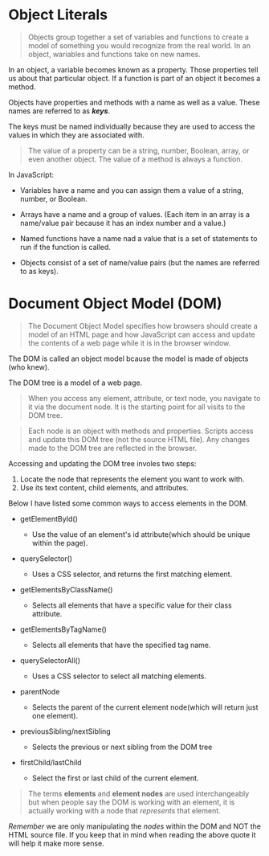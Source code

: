 # Object Literals

> Objects group together a set of variables and functions to create a model of something you would recognize from the real world. In an object, wariables and functions take on new names.

In an object, a variable becomes known as a property. Those properties tell us about that particular object. If a function is part of an object it becomes a method.

Objects have properties and methods with a name as well as a value. These names are referred to as **_keys_**.

The keys must be named individually because they are used to access the values in which they are associated with.

> The value of a property can be a string, number, Boolean, array, or even another object. The value of a method is always a function.

In JavaScript:

- Variables have a name and you can assign them a value of a string, number, or Boolean.

- Arrays have a name and a group of values. (Each item in an array is a name/value pair because it has an index number and a value.)

- Named functions have a name nad a value that is a set of statements to run if the function is called.

- Objects consist of a set of name/value pairs (but the names are referred to as keys).

# Document Object Model (DOM)

> The Document Object Model specifies how browsers should create a model of an HTML page and how JavaScript can access and update the contents of a web page while it is in the browser window.

The DOM is called an object model bcause the model is made of objects (who knew).

The DOM tree is a model of a web page.

> When you access any element, attribute, or text node, you navigate to it via the document node. It is the starting point for all visits to the DOM tree.

> Each node is an object with methods and properties. Scripts access and update this DOM tree (not the source HTML file). Any changes made to the DOM tree are reflected in the browser.

Accessing and updating the DOM tree involes two steps:

1. Locate the node that represents the element you want to work with.
2. Use its text content, child elements, and attributes.

Below I have listed some common ways to access elements in the DOM.

- getElementById()

  - Use the value of an element's id attribute(which should be unique within the page).

- querySelector()

  - Uses a CSS selector, and returns the first matching element.

- getElementsByClassName()

  - Selects all elements that have a specific value for their class attribute.

- getElementsByTagName()

  - Selects all elements that have the specified tag name.

- querySelectorAll()

  - Uses a CSS selector to select all matching elements.

- parentNode

  - Selects the parent of the current element node(which will return just one element).

- previousSibling/nextSibling

  - Selects the previous or next sibling from the DOM tree

- firstChild/lastChild
  - Select the first or last child of the current element.

> The terms **elements** and **element nodes** are used interchangeably but when people say the DOM is working with an element, it is actually working with a node that _represents_ that element.

_Remember_ we are only manipulating the _nodes_ within the DOM and NOT the HTML source file. If you keep that in mind when reading the above quote it will help it make more sense.

